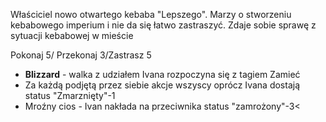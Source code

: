 Właściciel nowo otwartego kebaba "Lepszego". Marzy o stworzeniu kebabowego imperium i nie da się łatwo zastraszyć. Zdaje sobie sprawę z sytuacji kebabowej w mieście

Pokonaj 5/ Przekonaj 3/Zastrasz 5
<ul>
<li><b>Blizzard</b> - walka z udziałem Ivana rozpoczyna się z tagiem Zamieć</li>
<li>Za każdą podjętą przez siebie akcje wszyscy oprócz Ivana dostają status "Zmarznięty"-1</li>
<li>Mroźny cios - Ivan nakłada na przeciwnika status "zamrożony"-3<</li>
</ul>

